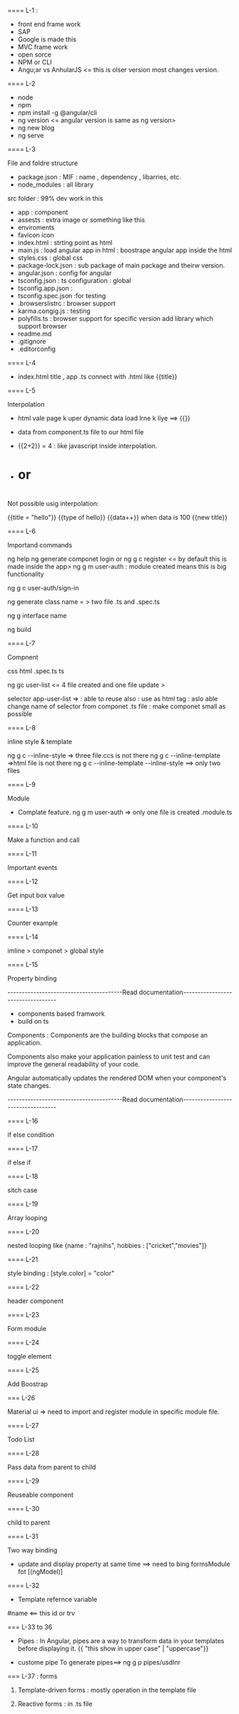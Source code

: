 
====
L-1 : 

- front end frame work
- SAP
- Google is made this
- MVC frame work
- open sorce
- NPM or CLI
- Angu;ar vs AnhularJS <= this is olser version most changes version.


====
L-2

- node
- npm
- npm install -g @angular/cli
- ng version <= angular version is same as ng version>
- ng new blog
- ng serve

====
L-3

File and foldre structure

- package.json : MIF : name , dependency , libarries, etc.
- node_modules : all library

src folder : 99% dev work in this

- app : component
- assests : extra image or something like this
- enviroments
- favicon icon
- index.html : strting point as html
- main.js : load angular app in html : boostrape angular app inside the html
- styles.css : global css
- package-lock.json : sub package of main package and theirw version.
- angular.json : config for angular
- tsconfig.json : ts configuration : global
- tsconfig.app.json : 
- tsconfig.spec.json :for testing 
- .browserslistrc : browser support
- karma.congig.js : testing 
- polyfills.ts : browser support for specific version add library which support browser
- readme.md
- .gitignore
- .editorconfig

==== 
L-4 

- index.html title , app .ts connect with .html like {{title}}

====
L-5

Interpolation

- html vale page k uper dynamic data load lrne k liye   ==> {{}}
- data from component.ts file to our html file
- {{2+2}} = 4 : like javascript inside interpolation.

- <h1 class={{title}}> or <h1 class="{{title}}">


Not possible usig interpolation: 

{{title = "hello"}}
{{type of hello}}
{{data++}} when data is 100
{{new title}}


====
L-6

Importand commands

ng help
ng generate componet login  or ng g c register <= by default this is made inside the app>
ng g m user-auth : module created means this is big functionality


ng g c user-auth/sign-in


ng generate class name = > two file .ts and .spec.ts

ng g interface name

ng build


====
L-7

Compnent

css
html
.spec.ts
ts

ng gc user-list <= 4 file created and one file update >

selector app-user-list => <app-user-list></app-user-list> : able to reuse also : use as html tag : aslo able change name of selector from componet .ts file : make componet small as possible


====
L-8

inline style & template

ng g c --inline-style => three file.ccs is not there
ng g c --inline-template =>html file is not there
ng g c --inline-template --inline-style ==> only two files

====
L-9

Module

- Complate feature.
 ng g m user-auth => only one file is created .module.ts


====
L-10

Make a function and call

====
L-11

Important events

====
L-12

Get input box value

====
L-13

Counter example

====
L-14

imline > componet > global style 

====
L-15

Property binding

----------------------------------------Read documentation----------------------------------

- components based framwork
- build on ts

Components : Components are the building blocks that compose an application.

Components also make your application painless to unit test and can improve the general readability of your code.

Angular automatically updates the rendered DOM when your component's state changes.

----------------------------------------Read documentation----------------------------------

====
L-16

if else condition

====
L-17

if else if

====
L-18

sitch case

====
L-19

Array looping

====
L-20

nested looping like {name : "rajnihs", hobbies : ["cricket","movies"]}

====
L-21

style binding : [style.color] = "color"

====
L-22

header component

====
L-23

Form module 

====
L-24

toggle element

====
L-25

Add Boostrap    

===
L-26

Material ui => need to import and register module in specific module file.

====
L-27

Todo List

====
L-28

Pass data from parent to child

====
L-29

Reuseable component 

====
L-30

child to parent 

====
L-31

Two way binding
- update and display property at same time
==> need to bing formsModule fot [(ngModel)]

====
L-32

- Template refernce variable 

#name <== this id or trv

=== 
L-33 to 36

- Pipes : In Angular, pipes are a way to transform data in your templates before displaying it. 
{{ "this show in upper case" | "uppercase"}}

- custome pipe
To generate pipes==> ng g p pipes/usdInr

===
L-37 : forms

1) Template-driven forms : mostly operation in the template file

2) Reactive forms : in .ts file
